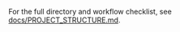 For the full directory and workflow checklist, see [docs/PROJECT_STRUCTURE.md](docs/PROJECT_STRUCTURE.md).
